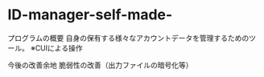 # ID-manager-self-made-

プログラムの概要
自身の保有する様々なアカウントデータを管理するためのツール。
※CUIによる操作

今後の改善余地
脆弱性の改善（出力ファイルの暗号化等）

